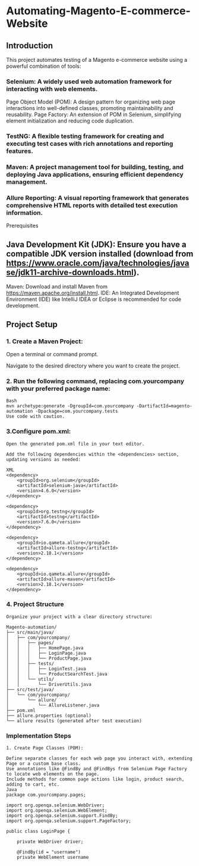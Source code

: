 # Automating-Magento-E-commerce-Website

## Introduction

This project automates testing of a Magento e-commerce website using a powerful combination of tools:

### Selenium: A widely used web automation framework for interacting with web elements.
Page Object Model (POM): A design pattern for organizing web page interactions into well-defined classes, promoting maintainability and reusability.
Page Factory: An extension of POM in Selenium, simplifying element initialization and reducing code duplication.
### TestNG: A flexible testing framework for creating and executing test cases with rich annotations and reporting features.
### Maven: A project management tool for building, testing, and deploying Java applications, ensuring efficient dependency management.
### Allure Reporting: A visual reporting framework that generates comprehensive HTML reports with detailed test execution information.
Prerequisites

## Java Development Kit (JDK): Ensure you have a compatible JDK version installed (download from https://www.oracle.com/java/technologies/javase/jdk11-archive-downloads.html).
Maven: Download and install Maven from https://maven.apache.org/install.html.
IDE: An Integrated Development Environment (IDE) like IntelliJ IDEA or Eclipse is recommended for code development.


## Project Setup

### 1. Create a Maven Project:

Open a terminal or command prompt.

Navigate to the desired directory where you want to create the project.

### 2. Run the following command, replacing com.yourcompany with your preferred package name:

    Bash
    mvn archetype:generate -DgroupId=com.yourcompany -DartifactId=magento-automation -Dpackage=com.yourcompany.tests
    Use code with caution.

### 3.Configure pom.xml:

    Open the generated pom.xml file in your text editor.
    
    Add the following dependencies within the <dependencies> section, updating versions as needed:
    
    XML
    <dependency>
        <groupId>org.selenium</groupId>
        <artifactId>selenium-java</artifactId>
        <version>4.6.0</version>
    </dependency>
    
    <dependency>
        <groupId>org.testng</groupId>
        <artifactId>testng</artifactId>
        <version>7.6.0</version>
    </dependency>
    
    <dependency>
        <groupId>io.qameta.allure</groupId>
        <artifactId>allure-testng</artifactId>
        <version>2.18.1</version>
    </dependency>
    
    <dependency>
        <groupId>io.qameta.allure</groupId>
        <artifactId>allure-maven</artifactId>
        <version>2.18.1</version>
    </dependency>


### 4. Project Structure

    Organize your project with a clear directory structure:
    
    Magento-automation/
    ├── src/main/java/
    │   ├── com/yourcompany/
    │   │   ├── pages/
    │   │   │   ├── HomePage.java
    │   │   │   ├── LoginPage.java
    │   │   │   └── ProductPage.java
    │   │   ├── tests/
    │   │   │   ├── LoginTest.java
    │   │   │   └── ProductSearchTest.java
    │   │   └── utils/
    │   │       └── DriverUtils.java
    ├── src/test/java/
    │   └── com/yourcompany/
    │       └── allure/
    │           └── AllureListener.java
    ├── pom.xml
    ├── allure.properties (optional)
    └── allure results (generated after test execution)

### Implementation Steps

    1. Create Page Classes (POM):
    
    Define separate classes for each web page you interact with, extending Page or a custom base class.
    Use annotations like @FindBy and @FindBys from Selenium Page Factory to locate web elements on the page.
    Include methods for common page actions like login, product search, adding to cart, etc.
    Java
    package com.yourcompany.pages;
    
    import org.openqa.selenium.WebDriver;
    import org.openqa.selenium.WebElement;
    import org.openqa.selenium.support.FindBy;
    import org.openqa.selenium.support.PageFactory;
    
    public class LoginPage {
    
        private WebDriver driver;
    
        @FindBy(id = "username")
        private WebElement username
